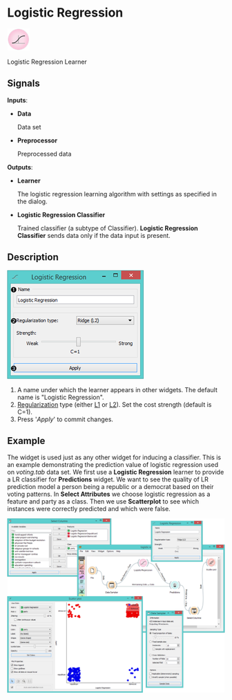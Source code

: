 Logistic Regression
===================

![image](icons/logistic-regression.png)

Logistic Regression Learner

Signals
-------

**Inputs**:

- **Data**

  Data set
- **Preprocessor**

  Preprocessed data

**Outputs**:

- **Learner**

  The logistic regression learning algorithm with settings as specified in the dialog.

- **Logistic Regression Classifier**

  Trained classifier (a subtype of Classifier). **Logistic Regression Classifier** sends data only if the data input is present.

Description
-----------

![Logistic Regression Widget](images/LogisticRegression-stamped.png)

1. A name under which the learner appears in other widgets. The default name is "Logistic Regression".
2. [Regularization](https://en.wikipedia.org/wiki/Regularization_(mathematics)) type (either [L1](https://en.wikipedia.org/wiki/Least_squares#Lasso_method) or [L2](https://en.wikipedia.org/wiki/Tikhonov_regularization)). Set the cost strength (default is C=1).
3. Press '*Apply*' to commit changes.

Example
-------

The widget is used just as any other widget for inducing a classifier. This is an example demonstrating the prediction value of logistic regression used on *voting.tab* data set. We first use a **Logistic Regression** learner to provide a LR classifier for **Predictions** widget. We want to see the quality of LR prediction model a person being a republic or a democrat based on their voting patterns. In **Select Attributes** we choose logistic regression as a feature and party as a class. Then we use **Scatterplot** to see which instances were correctly predicted and which were false.

<img src="images/LogisticRegression-example.png" alt="image" width="600">
